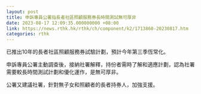 ```yaml
---
layout: post
title: 申訴專員公署指長者社區照顧服務券長時間測試無可厚非
date: 2023-08-17 12:09:35.000000000 +08:00
link: https://news.rthk.hk/rthk/ch/component/k2/1713860-20230817.htm
categories: rthk
---
```


已推出10年的長者社區照顧服務券試驗計劃，預計今年第三季恆常化。

申訴專員公署主動調查後，接納社署解釋，持份者需時了解和適應計劃，認為社署需要較長時間測試計劃和優化運作，是無可厚非。

公署又建議社署，針對無子女和照顧者的長者持券人，加強支援。
